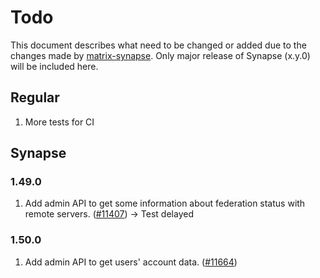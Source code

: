 # Todo
This document describes what need to be changed or added due to the changes made by [matrix-synapse](https://github.com/matrix-org/synapse/releases). Only major release of Synapse (x.y.0) will be included here.

## Regular
1. More tests for CI

## Synapse
### 1.49.0
1. Add admin API to get some information about federation status with remote servers. ([#11407](https://github.com/matrix-org/synapse/issues/11407)) -> Test delayed

### 1.50.0
1. Add admin API to get users' account data. ([#11664](https://github.com/matrix-org/synapse/issues/11664))
